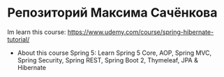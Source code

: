 # Репозиторий Максима Сачёнкова
Im learn this course: https://www.udemy.com/course/spring-hibernate-tutorial/
- About this course Spring 5: Learn Spring 5 Core, AOP, Spring MVC, Spring Security, Spring REST, Spring Boot 2, Thymeleaf, JPA & Hibernate